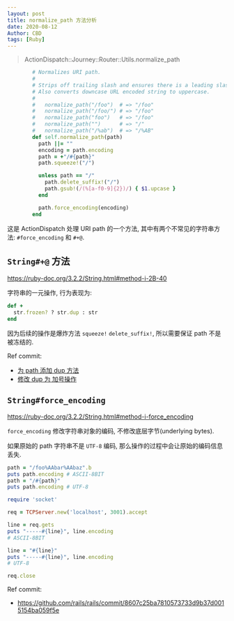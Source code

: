 ```yaml
---
layout: post
title: normalize_path 方法分析
date: 2020-08-12
Author: CBD
tags: [Ruby]
---
```


> ActionDispatch::Journey::Router::Utils.normalize_path

```ruby
        # Normalizes URI path.
        #
        # Strips off trailing slash and ensures there is a leading slash.
        # Also converts downcase URL encoded string to uppercase.
        #
        #   normalize_path("/foo")  # => "/foo"
        #   normalize_path("/foo/") # => "/foo"
        #   normalize_path("foo")   # => "/foo"
        #   normalize_path("")      # => "/"
        #   normalize_path("/%ab")  # => "/%AB"
        def self.normalize_path(path)
          path ||= ""
          encoding = path.encoding
          path = +"/#{path}"
          path.squeeze!("/")

          unless path == "/"
            path.delete_suffix!("/")
            path.gsub!(/(%[a-f0-9]{2})/) { $1.upcase }
          end

          path.force_encoding(encoding)
        end
```

这是 ActionDispatch 处理 URI path 的一个方法, 其中有两个不常见的字符串方法: `#force_encoding` 和 `#+@`.

## `String#+@` 方法

https://ruby-doc.org/3.2.2/String.html#method-i-2B-40

字符串的一元操作, 行为表现为:

```ruby
def +
  str.frozen? ? str.dup : str
end
```

因为后续的操作是爆炸方法 `squeeze!` `delete_suffix!`, 所以需要保证 path 不是被冻结的.

Ref commit:

- [为 path 添加 dup 方法](https://github.com/rails/rails/commit/dd491b24ff28f637b1c8879002adb1acdf20a8ac)
- [修改 dup 为 加号操作](https://github.com/rails/rails/commit/1b86d90136efb98c7b331a84ca163587307a49af)

## `String#force_encoding`

https://ruby-doc.org/3.2.2/String.html#method-i-force_encoding

`force_encoding` 修改字符串对象的编码, 不修改底层字节(underlying bytes).

如果原始的 path 字符串不是 `UTF-8` 编码, 那么操作的过程中会让原始的编码信息丢失. 

```ruby
path = "/foo%AAbar%AAbaz".b
puts path.encoding # ASCII-8BIT
path = "/#{path}"
puts path.encoding # UTF-8

```

```ruby
require 'socket'

req = TCPServer.new('localhost', 3001).accept

line = req.gets
puts "-----#{line}", line.encoding
# ASCII-8BIT

line = "#{line}"
puts "-----#{line}", line.encoding
# UTF-8

req.close

```

Ref commit:
- https://github.com/rails/rails/commit/8607c25ba7810573733d9b37d0015154ba059f5e
